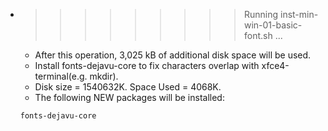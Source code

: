 * >>>>>>>>> Running inst-min-win-01-basic-font.sh ...
  * After this operation, 3,025 kB of additional disk space will be used.
  * Install fonts-dejavu-core to fix characters overlap with xfce4-terminal(e.g. mkdir).
  * Disk size = 1540632K. Space Used = 4068K.
  * The following NEW packages will be installed:
  ```bash
  fonts-dejavu-core
  ```
